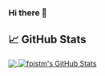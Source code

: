 ### Hi there 👋

## &#x1f4c8; GitHub Stats

<a href="https://github.com/fpistm/fpistm">
  <img align="center" src="https://github-readme-stats-fpistm.vercel.app/api/top-langs/?username=fpistm&show_icons=true&theme=blueberry" />
</a>
<a href="https://github.com/fpistm/fpistm">
  <img align="center" src="https://github-readme-stats-fpistm.vercel.app/api?username=fpistm&show_icons=true&count_private=true&include_all_commits=true&theme=blueberry" alt="fpistm's GitHub Stats" />
</a>


<!--
**fpistm/fpistm** is a ✨ _special_ ✨ repository because its `README.md` (this file) appears on your GitHub profile.

Here are some ideas to get you started:

- 🔭 I’m currently working on ...
- 🌱 I’m currently learning ...
- 👯 I’m looking to collaborate on ...
- 🤔 I’m looking for help with ...
- 💬 Ask me about ...
- 📫 How to reach me: ...
- 😄 Pronouns: ...
- ⚡ Fun fact: ...
-->
